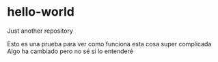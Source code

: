 # hello-world
Just another repository

Esto es una prueba para ver como funciona esta cosa super complicada
Algo ha cambiado
pero no sé si lo entenderé
